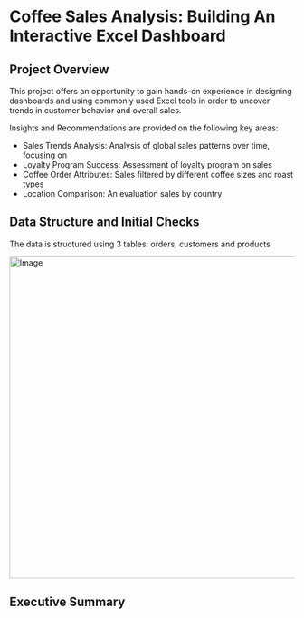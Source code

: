 # Coffee Sales Analysis: Building An Interactive Excel Dashboard
## Project Overview
This project offers an opportunity to gain hands-on experience in designing dashboards and using commonly used Excel tools in order to uncover trends in customer behavior and overall sales. 

Insights and Recommendations are provided on the following key areas:

  - Sales Trends Analysis: Analysis of global sales patterns over time, focusing on
  - Loyalty Program Success: Assessment of loyalty program on sales
  - Coffee Order Attributes: Sales filtered by different coffee sizes and roast types
  - Location Comparison: An evaluation sales by country

## Data Structure and Initial Checks
The data is structured using 3 tables: orders, customers and products

<img width="881" height="568" alt="Image" src="https://github.com/user-attachments/assets/aa241cce-545e-4018-88e8-79aa36b6d391" />

## Executive Summary


